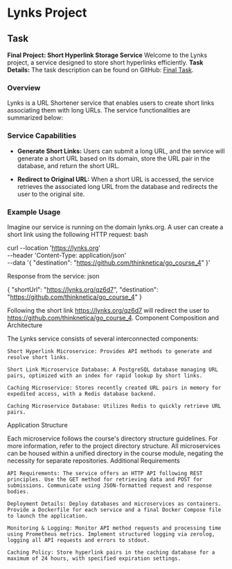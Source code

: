 # Lynks Project

## Task

**Final Project: Short Hyperlink Storage Service** Welcome to the Lynks project, a service designed to store short hyperlinks efficiently. **Task Details:** The task description can be found on GitHub: [Final Task](https://github.com/thinknetica/go_course_4/blob/master/final.md).

### Overview

Lynks is a URL Shortener service that enables users to create short links associating them with long URLs. The service functionalities are summarized below:

### Service Capabilities

- **Generate Short Links:** Users can submit a long URL, and the service will generate a short URL based on its domain, store the URL pair in the database, and return the short URL.

- **Redirect to Original URL:** When a short URL is accessed, the service retrieves the associated long URL from the database and redirects the user to the original site.

### Example Usage

Imagine our service is running on the domain lynks.org. A user can create a short link using the following HTTP request:
bash

curl --location 'https://lynks.org' \
--header 'Content-Type: application/json' \
--data '{ "destination": "https://github.com/thinknetica/go_course_4" }'

Response from the service:
json

{ "shortUrl": "https://lynks.org/qz6d7", "destination": "https://github.com/thinknetica/go_course_4" }

Following the short link https://lynks.org/qz6d7 will redirect the user to https://github.com/thinknetica/go_course_4.
Component Composition and Architecture

The Lynks service consists of several interconnected components:

    Short Hyperlink Microservice: Provides API methods to generate and resolve short links.

    Short Link Microservice Database: A PostgreSQL database managing URL pairs, optimized with an index for rapid lookup by short links.

    Caching Microservice: Stores recently created URL pairs in memory for expedited access, with a Redis database backend.

    Caching Microservice Database: Utilizes Redis to quickly retrieve URL pairs.

Application Structure

Each microservice follows the course's directory structure guidelines. For more information, refer to the project directory structure. All microservices can be housed within a unified directory in the course module, negating the necessity for separate repositories.
Additional Requirements

    API Requirements: The service offers an HTTP API following REST principles. Use the GET method for retrieving data and POST for submissions. Communicate using JSON-formatted request and response bodies.

    Deployment Details: Deploy databases and microservices as containers. Provide a Dockerfile for each service and a final Docker Compose file to launch the application.

    Monitoring & Logging: Monitor API method requests and processing time using Prometheus metrics. Implement structured logging via zerolog, logging all API requests and errors to stdout.

    Caching Policy: Store hyperlink pairs in the caching database for a maximum of 24 hours, with specified expiration settings.
